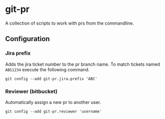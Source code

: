 # git-pr
A collection of scripts to work with prs from the commandline.

## Configuration

### Jira prefix

Adds the jira ticket number to the pr branch name.
To match tickets named `ABS1234` execute the following command.

```
git config --add git-pr.jira.prefix 'ABC'
```

### Reviewer (bitbucket)

Automatically assign a new pr to another user.

```
git config --add git-pr.reviewer 'username'
```
